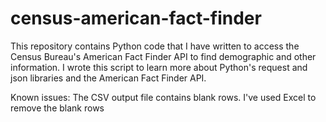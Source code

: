 # census-american-fact-finder
This repository contains Python code that I have written to access the Census Bureau's American Fact Finder API to find demographic and other information. I wrote this script to learn more about Python's request and json libraries and the American Fact Finder API.

Known issues:
The CSV output file contains blank rows. I've used Excel to remove the blank rows
